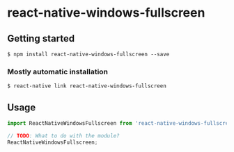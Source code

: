 # react-native-windows-fullscreen

## Getting started

`$ npm install react-native-windows-fullscreen --save`

### Mostly automatic installation

`$ react-native link react-native-windows-fullscreen`

## Usage
```javascript
import ReactNativeWindowsFullscreen from 'react-native-windows-fullscreen';

// TODO: What to do with the module?
ReactNativeWindowsFullscreen;
```
